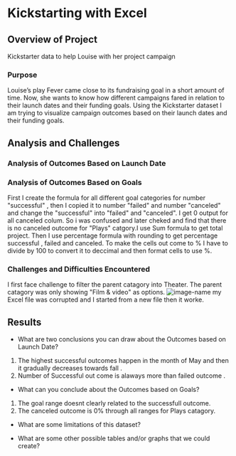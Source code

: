 # Kickstarting with Excel

## Overview of Project
Kickstarter data to help Louise with her project campaign

### Purpose
Louise’s play Fever came close to its fundraising goal in a short amount of time. Now, she wants to know how different campaigns fared in relation to their launch dates and their funding goals. Using the Kickstarter dataset I am trying to  visualize campaign outcomes based on their launch dates and their funding goals.

## Analysis and Challenges

### Analysis of Outcomes Based on Launch Date

### Analysis of Outcomes Based on Goals
First I create the formula for all different goal categories for number "successful" , then I copied it to number "failed" and number "canceled" and change the "successful" into "failed" and 
"canceled". I get 0 output for all canceled colum. So i was confused and later cheked and find that there is no canceled outcome for "Plays" catgory.I  use Sum formula to get total project. Then I use percentage formula with rounding to get percentage successful , failed and canceled. To make the cells out come to % I have to divide by 100 to convert it to deccimal and then format cells to use %.

### Challenges and Difficulties Encountered
I first face challenge to filter the parent catagory into Theater. The parent catagory was only showing "Film & video" as options. ![image-name](https://github.com/NishatSultana3538/kickstarter-analysis/blob/main/image/image%201.png/to/image_name.png)   my Excel file was corrupted and I started from a new file then it worke. 

## Results

- What are two conclusions you can draw about the Outcomes based on Launch Date?
1. The highest successful outcomes happen in the month of May and then it gradually decreases towards fall .
2. Number of Successful out come is alaways more than failed outcome . 



- What can you conclude about the Outcomes based on Goals?
1. The goal range doesnt clearly related to the successfull outcome.
2. The canceled outcome is 0% through all ranges for Plays catagory.


- What are some limitations of this dataset?

- What are some other possible tables and/or graphs that we could create?
